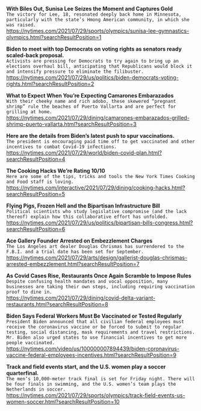 **With Biles Out, Sunisa Lee Seizes the Moment and Captures Gold**\
`The victory for Lee, 18, resonated deeply back home in Minnesota, particularly with the state’s Hmong American community, in which she was raised.`\
https://nytimes.com/2021/07/29/sports/olympics/sunisa-lee-gymnastics-olympics.html?searchResultPosition=1

**Biden to meet with top Democrats on voting rights as senators ready scaled-back proposal.**\
`Activists are pressing for Democrats to try again to bring up an elections overhaul bill, anticipating that Republicans would block it and intensify pressure to eliminate the filibuster.`\
https://nytimes.com/2021/07/29/us/politics/biden-democrats-voting-rights.html?searchResultPosition=2

**What to Expect When You’re Expecting Camarones Embarazados**\
`With their cheeky name and rich adobo, these skewered “pregnant shrimp” rule the beaches of Puerto Vallarta and are perfect for grilling at home.`\
https://nytimes.com/2021/07/29/dining/camarones-embarazados-grilled-shrimp-puerto-vallarta.html?searchResultPosition=3

**Here are the details from Biden’s latest push to spur vaccinations.**\
`The president is encouraging paid time off to get vaccinated and other incentives to combat Covid-19 infections.`\
https://nytimes.com/2021/07/29/world/biden-covid-plan.html?searchResultPosition=4

**The Cooking Hacks We’re Rating 10/10**\
`Here are some of the tips, tricks and tools the New York Times Cooking and Food staff is loving.`\
https://nytimes.com/interactive/2021/07/29/dining/cooking-hacks.html?searchResultPosition=5

**Flying Pigs, Frozen Hell and the Bipartisan Infrastructure Bill**\
`Political scientists who study legislative compromise (and the lack thereof) explain how this collaborative effort has unfolded.`\
https://nytimes.com/2021/07/29/us/politics/bipartisan-bills-congress.html?searchResultPosition=6

**Ace Gallery Founder Arrested on Embezzlement Charges**\
`The Los Angeles art dealer Douglas Chrismas has surrendered to the F.B.I. and a trial date has been set for September.`\
https://nytimes.com/2021/07/29/arts/design/gallerist-douglas-chrismas-arrested-embezzlement.html?searchResultPosition=7

**As Covid Cases Rise, Restaurants Once Again Scramble to Impose Rules**\
`Despite confusing health mandates and vocal opposition, many businesses are taking their own steps, including requiring vaccination proof to dine in.`\
https://nytimes.com/2021/07/29/dining/covid-delta-variant-restaurants.html?searchResultPosition=8

**Biden Says Federal Workers Must Be Vaccinated or Tested Regularly**\
`President Biden announced that all civilian federal employees must receive the coronavirus vaccine or be forced to submit to regular testing, social distancing, mask requirements and travel restrictions. Mr. Biden also urged states to use financial incentives to get more people vaccinated.`\
https://nytimes.com/video/us/100000007894439/biden-coronavirus-vaccine-federal-employees-incentives.html?searchResultPosition=9

**Track and field events start, and the U.S. women play a soccer quarterfinal.**\
`The men’s 10,000-meter track final is set for Friday night. There will be four finals in swimming, and the U.S. women’s team plays the Netherlands in soccer.`\
https://nytimes.com/2021/07/29/sports/olympics/track-field-events-us-women-soccer.html?searchResultPosition=10

